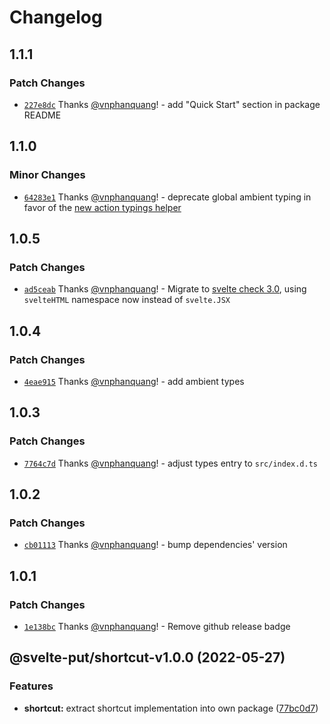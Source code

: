 # Changelog

## 1.1.1

### Patch Changes

- [`227e8dc`](https://github.com/vnphanquang/svelte-put/commit/227e8dc11f850787f9f98eb4b24cd23015c9c25c) Thanks [@vnphanquang](https://github.com/vnphanquang)! - add "Quick Start" section in package README

## 1.1.0

### Minor Changes

- [`64283e1`](https://github.com/vnphanquang/svelte-put/commit/64283e10c53985dc9cd99d65274996231c46b9bd) Thanks [@vnphanquang](https://github.com/vnphanquang)! - deprecate global ambient typing in favor of the [new action typings helper](https://github.com/sveltejs/svelte/pull/7805/files)

## 1.0.5

### Patch Changes

- [`ad5ceab`](https://github.com/vnphanquang/svelte-put/commit/ad5ceab52f89adbcd6d4680c247113c96063f395) Thanks [@vnphanquang](https://github.com/vnphanquang)! - Migrate to [svelte check 3.0](https://github.com/sveltejs/language-tools/releases/tag/svelte-check-3.0.1), using `svelteHTML` namespace now instead of `svelte.JSX`

## 1.0.4

### Patch Changes

- [`4eae915`](https://github.com/vnphanquang/svelte-put/commit/4eae915a7467e9850eea25ec960aecb0eec8eac2) Thanks [@vnphanquang](https://github.com/vnphanquang)! - add ambient types

## 1.0.3

### Patch Changes

- [`7764c7d`](https://github.com/vnphanquang/svelte-put/commit/7764c7d85f8ee12b45cb9eb68a246fcd8e3f8839) Thanks [@vnphanquang](https://github.com/vnphanquang)! - adjust types entry to `src/index.d.ts`

## 1.0.2

### Patch Changes

- [`cb01113`](https://github.com/vnphanquang/svelte-put/commit/cb0111338eef7c080f3d9ac04303adcb24f1b301) Thanks [@vnphanquang](https://github.com/vnphanquang)! - bump dependencies' version

## 1.0.1

### Patch Changes

- [`1e138bc`](https://github.com/vnphanquang/svelte-put/commit/1e138bce9c925fcae6daab1bcae22110635ba5c3) Thanks [@vnphanquang](https://github.com/vnphanquang)! - Remove github release badge

## @svelte-put/shortcut-v1.0.0 (2022-05-27)

### Features

- **shortcut:** extract shortcut implementation into own package ([77bc0d7](https://github.com/vnphanquang/svelte-put/commit/77bc0d7b158728bc3c8997878b5b729b80acae36))
